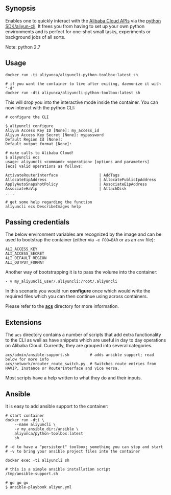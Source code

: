 ## Synopsis
Enables one to quickly interact with the [Alibaba Cloud APIs](https://www.alibabacloud.com/support/developer-resources) via the [python SDK/aliyun-cli](https://github.com/aliyun/aliyun-cli).
It frees you from having to set up your own python environments and is perfect for one-shot small tasks, experiments or background jobs of all sorts.

Note: python 2.7

## Usage

```
docker run -ti aliyunca/aliyuncli-python-toolbox:latest sh

# if you want the container to live after exiting, daemonize it with "-d"
docker run -dti aliyunca/aliyuncli-python-toolbox:latest sh
```

This will drop you into the interactive mode inside the container. You can now interact with the  python CLI:

```
# configure the CLI

$ aliyuncli configure 
Aliyun Access Key ID [None]: my_access_id
Aliyun Access Key Secret [None]: mypassword
Default Region Id [None]: 
Default output format [None]: 

# make calls to Alibaba Cloud!
$ aliyuncli ecs
usage: aliyuncli <command> <operation> [options and parameters]
[ecs] valid operations as follows:

ActivateRouterInterface                  | AddTags   
AllocateEipAddress                       | AllocatePublicIpAddress
ApplyAutoSnapshotPolicy                  | AssociateEipAddress
AssociateHaVip                           | AttachDisk
....

# get some help regarding the function
aliyuncli ecs DescribeImages help
```

## Passing credentials
The below environment variables are recognized by the image and can be used to bootstrap the container (either via `-e FOO=BAR` or as an `env` file):

```
ALI_ACCESS_KEY
ALI_ACCESS_SECRET
ALI_DEFAULT_REGION 
ALI_OUTPUT_FORMAT
```

Another way of bootstrapping it is to pass the volume into the container:

```
- v my_aliyuncli_user/.aliyuncli:/root/.aliyuncli
```

In this scenario you would run **configure** once which would write the required files  which you can then continue using across containers.

Please refer to the [**acs**](#extensions) directory for more information.

## Extensions

The `acs` directory contains a number of scripts that add extra functionality to the CLI as well as have snippets which are useful in day to day operations on Alibaba Cloud.
Currently, they are grouped into several categories.

```
acs/admin/ansible-support.sh         # adds ansible support; read below for more info
acs/network/vrouter_route_switch.py  # Switches route entries from HAVIP, Instance or RouterInterface and vice versa.
```

Most scripts have a help written to what they do and their inputs.

## Ansible

It is easy to add ansible support to the container:

```
# start container
docker run -dti \
    --name aliyuncli \
    -v my_ansible_dir:/ansible \
    aliyunca/python-toolbox:latest
    sh

# -d to have a "persistent" toolbox; something you can stop and start
# -v to bring your ansible project files into the container

docker exec -ti aliyuncli sh

# this is a simple ansible installation script
/tmp/ansible-support.sh

# go go go
$ ansible-playbook aliyun.yml
```